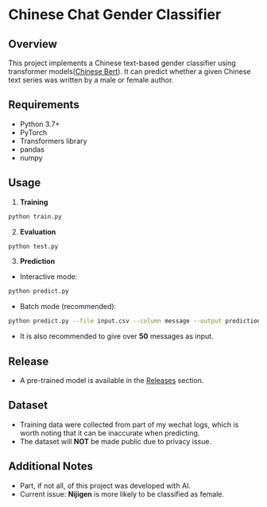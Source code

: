         
# Chinese Chat Gender Classifier

## Overview
This project implements a Chinese text-based gender classifier using transformer models([Chinese Bert](https://huggingface.co/hfl/chinese-roberta-wwm-ext)). It can predict whether a given Chinese text series was written by a male or female author.

## Requirements
- Python 3.7+
- PyTorch
- Transformers library
- pandas
- numpy

## Usage
1. **Training**
```bash
python train.py
```

2. **Evaluation**
```bash
python test.py
```

3. **Prediction**
- Interactive mode:
```bash
python predict.py
```
- Batch mode (recommended):
```bash
python predict.py --file input.csv --column message --output predictions.csv
```
- It is also recommended to give over **50** messages as input.

## Release
- A pre-trained model is available in the [Releases](https://github.com/xue362/Chinese-Chat-Gender-Classifier/releases/tag/v0.1.with_weights) section.

## Dataset
-  Training data were collected from part of my wechat logs, which is worth noting that it can be inaccurate when predicting.
-  The dataset will **NOT** be made public due to privacy issue.

## Additional Notes
- Part, if not all, of this project was developed with AI.
- Current issue: **Nijigen** is more likely to be classified as female.


        
